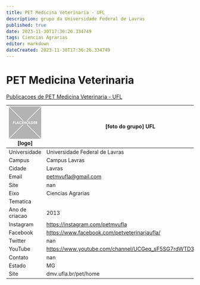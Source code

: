```yaml
---
title: PET Medicina Veterinaria - UFL
description: grupo da Universidade Federal de Lavras
published: true
date: 2023-11-30T17:36:26.334749
tags: Ciencias Agrarias
editor: markdown
dateCreated: 2023-11-30T17:36:26.334749
---
```


# PET Medicina Veterinaria

[Publicacoes de PET Medicina Veterinaria - UFL](/atividade/250PETMedicinaVeterinariaUFL/feed.md)

| ![placeholder.png](/placeholder.png) [logo] | [foto do grupo] UFL         |
| ------------------------------------------- | ------------------------------------------------- |
| Universidade                                | Universidade Federal de Lavras      |
| Campus                                      | Campus Lavras            |
| Cidade                                      | Lavras             |
| Email                                       | petmvufla@gmail.com             |
| Site                                        | nan              |
| Eixo                                        | Ciencias Agrarias              |
| Tematica                                    |           |
| Ano de criacao                              | 2013        |
| Instagram                                   | https://instagram.com/petmvufla         |
| Facebook                                    | https://www.facebook.com/petveterinariaufla/          |
| Twitter                                     | nan           |
| YouTube                                     | https://www.youtube.com/channel/UCGeq_sF5SG7rdWTD3uAwZsA           |
| Contato                                     | nan         |
| Estado                                      |  MG            |
| Site                                        | dmv.ufla.br/pet/home |

